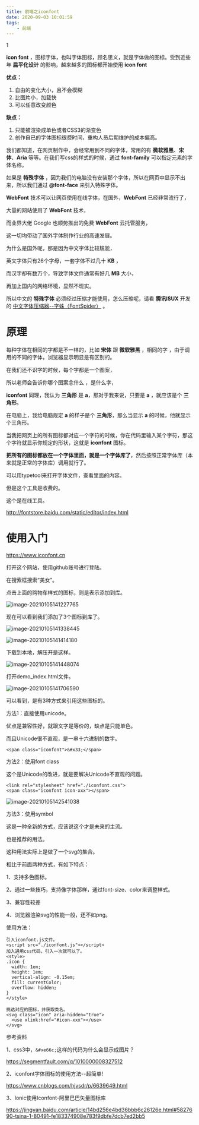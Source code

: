 ```yaml
---
title: 前端之iconfont
date: 2020-09-03 10:01:59
tags:
	- 前端
---
```


1

**icon font** ，图标字体，也叫字体图标，顾名思义，就是字体做的图标。受到近些年 **扁平化设计** 的影响，越来越多的图标都开始使用 **icon font**

**优点：**

1. 自由的变化大小，且不会模糊
2. 比图片小，加载快
3. 可以任意改变颜色

**缺点：**

1. 只能被渲染成单色或者CSS3的渐变色
2. 创作自已的字体图标很费时间，重构人员后期维护的成本偏高。



我们都知道，在网页制作中，会经常用到不同的字体，常用的有 **微软雅黑**、**宋体**、**Aria** 等等。在我们写css的样式的时候，通过 **font-family** 可以指定元素的字体名称。

如果是 **特殊字体** ，因为我们的电脑没有安装那个字体，所以在网页中显示不出来，所以我们通过 **@font-face** 来引入特殊字体。

**WebFont** 技术可以让网页使用在线字体，在国外，**WebFont** 已经非常流行了，

大量的网站使用了 **WebFont** 技术，

而业界大佬 Google 也顺势推出的免费 **WebFont** 云托管服务，

这一切均带动了国外字体制作行业的高速发展。

为什么是国外呢，那是因为中文字体比较尴尬，

英文字体只有26个字母，一套字体不过几十 **KB** ，

而汉字却有数万个，导致字体文件通常有好几 **MB** 大小，

再加上国内的网络环境，显然不现实。

所以中文的 **特殊字体** 必须经过压缩才能使用，怎么压缩呢，请看 **腾讯ISUX** 开发的 [中文字体压缩器--字蛛（FontSpider）](http://font-spider.org/) 。



# 原理

每种字体在相同的字都是不一样的，比如 **宋体** 跟 **微软雅黑** ，相同的字 ，由于调用的不同的字体，浏览器显示明显是有区别的。

在我们还不识字的时候，每个字都是一个图案，

所以老师会告诉你哪个图案念什么 ，是什么字，

**iconfont** 同理，我认为 **三角形** 是 **a**，那对于我来说，只要是 **a** ，就应该是个 **三角形**。

在电脑上，我给电脑规定 **a** 的样子是个 **三角形**，那么当显示 **a** 的时候，他就显示个三角形。

当我把网页上的所有图标都对应一个字符的时候，你在代码里输入某个字符，那这个字符就显示你规定的形状，这就是 **iconfont** 图标。

**把所有的图标都放在一个字体里面，就是一个字体库了**，然后按照正常字体库（本来就是正常的字体库）调用就行了。



可以用typetool来打开字体文件，查看里面的内容。

但是这个工具是收费的。

这个是在线工具。

http://fontstore.baidu.com/static/editor/index.html



# 使用入门

https://www.iconfont.cn

打开这个网站，使用github账号进行登陆。

在搜索框搜索“美女”。

点击上面的购物车样式的图标，则是表示添加到库。

![image-20210105141227765](https://gitee.com/teddyxiong53/playopenwrt_pic/raw/master/image-20210105141227765.png)

现在可以看到我们添加了3个图标到库了。

![image-20210105141338445](https://gitee.com/teddyxiong53/playopenwrt_pic/raw/master/image-20210105141338445.png)



![image-20210105141414180](https://gitee.com/teddyxiong53/playopenwrt_pic/raw/master/image-20210105141414180.png)

下载到本地，解压开是这样。

![image-20210105141448074](https://gitee.com/teddyxiong53/playopenwrt_pic/raw/master/image-20210105141448074.png)

打开demo_index.html文件。

![image-20210105141706590](https://gitee.com/teddyxiong53/playopenwrt_pic/raw/master/image-20210105141706590.png)

可以看到，是有3种方式来引用这些图标的。

方法1：直接使用unicode。

优点是兼容性好，就跟文字是等价的，缺点是只能单色。

而且Unicode很不直观，是一串十六进制的数字。

```
<span class="iconfont">&#x33;</span>
```



方法2：使用font class

这个是Unicode的改进，就是要解决Unicode不直观的问题。

```
<link rel="stylesheet" href="./iconfont.css">
<span class="iconfont icon-xxx"></span>
```

![image-20210105142541038](https://gitee.com/teddyxiong53/playopenwrt_pic/raw/master/image-20210105142541038.png)

方法3：使用symbol

这是一种全新的方式，应该说这个才是未来的主流。

也是推荐的用法。

这种用法实际上是做了一个svg的集合。

相比于前面两种方式，有如下特点：

1、支持多色图标。

2、通过一些技巧，支持像字体那样，通过font-size、color来调整样式。

3、兼容性较差

4、浏览器渲染svg的性能一般，还不如png。

使用方法：

```
引入iconfont.js文件。
<script src="./iconfont.js"></script>
加入通用css代码，引入一次就可以了。
<style>
.icon {
  width: 1em;
  height: 1em;
  vertical-align: -0.15em;
  fill: currentColor;
  overflow: hidden;
}
</style>

挑选对应的图标，并获取类名。
<svg class="icon" aria-hidden="true">
  <use xlink:href="#icon-xxx"></use>
</svg>
```



参考资料

1、css3中，`&#xe66c;`这样的代码为什么会显示成图片？

https://segmentfault.com/q/1010000008327512

2、iconfont字体图标的使用方法--超简单!

https://www.cnblogs.com/hjvsdr/p/6639649.html

3、Ionic使用Iconfont-阿里巴巴矢量图标库

https://jingyan.baidu.com/article/14bd256e4bd36bbb6c26126e.html#5827690-tsina-1-80491-fe183374908e783f9dbfe7dcb7ed2bb5